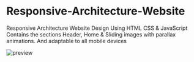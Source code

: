 # Responsive-Architecture-Website
 Responsive Architecture Website Design Using HTML CSS &amp; JavaScript                             Contains the sections Header, Home &amp; Sliding images with parallax animations.                             And adaptable to all mobile devices

![preview](https://github.com/adel6-ahmed/Responsive-Architecture-Website/assets/129671904/0ee420c0-46f8-4637-8d59-e9c5d2524d71)
